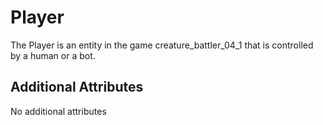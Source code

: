 # Player

The Player is an entity in the game creature_battler_04_1 that is controlled by a human or a bot. 

## Additional Attributes

No additional attributes